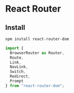 # React Router
## Install
```sh
npm install react-router-dom
```
```javascript
import {
  BrowserRouter as Router,
  Route,
  Link,
  NavLink,
  Switch,
  Redirect,
  Prompt
} from "react-router-dom";

```